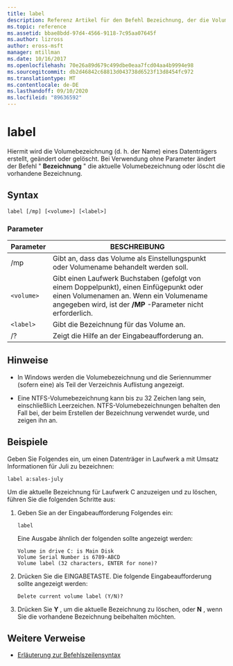 ```yaml
---
title: label
description: Referenz Artikel für den Befehl Bezeichnung, der die Volumebezeichnung (d. h. den Namen) eines Datenträgers erstellt, ändert oder löscht.
ms.topic: reference
ms.assetid: bbae8bdd-97d4-4566-9118-7c95aa07645f
ms.author: lizross
author: eross-msft
manager: mtillman
ms.date: 10/16/2017
ms.openlocfilehash: 70e26a89d679c499dbe0eaa7fcd04aa4b9994e98
ms.sourcegitcommit: db2d46842c68813d043738d6523f13d8454fc972
ms.translationtype: MT
ms.contentlocale: de-DE
ms.lasthandoff: 09/10/2020
ms.locfileid: "89636592"
---
```

# <a name="label"></a>label

Hiermit wird die Volumebezeichnung (d. h. der Name) eines Datenträgers erstellt, geändert oder gelöscht. Bei Verwendung ohne Parameter ändert der Befehl " **Bezeichnung** " die aktuelle Volumebezeichnung oder löscht die vorhandene Bezeichnung.

## <a name="syntax"></a>Syntax

```
label [/mp] [<volume>] [<label>]
```

### <a name="parameters"></a>Parameter

| Parameter | BESCHREIBUNG |
| --------- | ----------- |
| /mp | Gibt an, dass das Volume als Einstellungspunkt oder Volumename behandelt werden soll. |
| `<volume>` | Gibt einen Laufwerk Buchstaben (gefolgt von einem Doppelpunkt), einen Einfügepunkt oder einen Volumenamen an. Wenn ein Volumename angegeben wird, ist der **/MP** -Parameter nicht erforderlich. |
| `<label>` | Gibt die Bezeichnung für das Volume an. |
| /? | Zeigt die Hilfe an der Eingabeaufforderung an. |

## <a name="remarks"></a>Hinweise

- In Windows werden die Volumebezeichnung und die Seriennummer (sofern eine) als Teil der Verzeichnis Auflistung angezeigt.

- Eine NTFS-Volumebezeichnung kann bis zu 32 Zeichen lang sein, einschließlich Leerzeichen. NTFS-Volumebezeichnungen behalten den Fall bei, der beim Erstellen der Bezeichnung verwendet wurde, und zeigen ihn an.

## <a name="examples"></a>Beispiele

Geben Sie Folgendes ein, um einen Datenträger in Laufwerk a mit Umsatz Informationen für Juli zu bezeichnen:

```
label a:sales-july
```

Um die aktuelle Bezeichnung für Laufwerk C anzuzeigen und zu löschen, führen Sie die folgenden Schritte aus:

1. Geben Sie an der Eingabeaufforderung Folgendes ein:

   ```
   label
   ```

   Eine Ausgabe ähnlich der folgenden sollte angezeigt werden:

   ```
   Volume in drive C: is Main Disk
   Volume Serial Number is 6789-ABCD
   Volume label (32 characters, ENTER for none)?
   ```

2. Drücken Sie die EINGABETASTE. Die folgende Eingabeaufforderung sollte angezeigt werden:

   ```
   Delete current volume label (Y/N)?
   ```

3. Drücken Sie **Y** , um die aktuelle Bezeichnung zu löschen, oder **N** , wenn Sie die vorhandene Bezeichnung beibehalten möchten.

## <a name="additional-references"></a>Weitere Verweise

- [Erläuterung zur Befehlszeilensyntax](command-line-syntax-key.md)